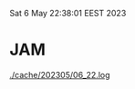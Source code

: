 Sat  6 May 22:38:01 EEST 2023
# JAM
<a href='./cache/202305/06_22.log'>./cache/202305/06_22.log</a>
